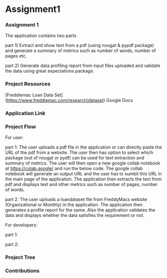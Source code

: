 # Assignment1
 
### Assignment 1

The application contains two parts 

part 1) Extract and show text from a pdf (using nougat & pypdf package) and generate a summary of metrics such as number of words, number of pages etc.

part 2) Generate data profiling report from input files uploaded and validate the data using great expectations package.  

### Project Resources

[Freddiemac Loan Data Set] (https://www.freddiemac.com/research/dataset)
Google Docs


### Application Link


### Project Flow

For user:

part 1: The user uploads a pdf file in the application or can directly paste the URL of the pdf from a website. The user then has option to select which package (out of nougat or pydf) can be used for text extraction and summary of metrics. The user will then open a new google collab notebook at https://colab.google/ and run the below code. The google collab notebook will generate an output URL and the user has to sumbit this URL in the main page of the application. The application then extracts the text from pdf and displays text and other metrics such as number of pages, number of words.
    
part 2: The user uploads a loandataset file from FreddyMacs website (Organizational or Monthly) in the application. The application then generates a profile report for the same. Also the application validates the data and displays whether the data satisfies the requirement or not.

For developers:

part 1:

part 2: 

### Project Tree


### Contributions

